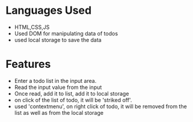 # Languages Used

- HTML,CSS,JS
- Used DOM for manipulating data of todos
- used local storage to save the data

# Features

- Enter a todo list in the input area.
- Read the input value from the input
- Once read, add it to list, add it to local storage
- on click of the list of todo, it will be 'striked off'.
- used 'contextmenu', on right click of todo, it will be removed from the list as well as from the local storage
